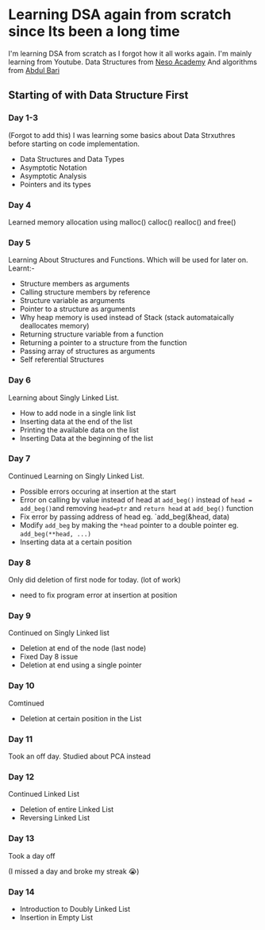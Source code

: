 # Learning DSA again from scratch since Its been a long time
I'm learning DSA from scratch as I forgot how it all works again.
I'm mainly learning from Youtube.
Data Structures from [Neso Academy](https://www.youtube.com/watch?v=16P51olKuzk&list=PLBlnK6fEyqRj9lld8sWIUNwlKfdUoPd1Y)
And algorithms from [Abdul Bari](https://www.youtube.com/playlist?list=PLDN4rrl48XKpZkf03iYFl-O29szjTrs_O)

## Starting of with Data Structure First
### Day 1-3
(Forgot to add this) I was learning some basics about Data Strxuthres before starting on code implementation.
- Data Structures and Data Types
- Asymptotic Notation
- Asymptotic Analysis
- Pointers and its types

### Day 4
Learned memory allocation using malloc() calloc() realloc() and free()

### Day 5
Learning About Structures and Functions. Which will be used for later on. Learnt:-
- Structure members as arguments
- Calling structure members by reference
- Structure variable as arguments
- Pointer to a structure as arguments
- Why heap memory is used instead of Stack (stack automataically deallocates memory)
- Returning structure variable from a function
- Returning a pointer to a structure from the function
- Passing array of structures as arguments
- Self referential Structures

### Day 6
Learning about Singly Linked List.
- How to add node in a single link list
- Inserting data at the end of the list
- Printing the available data on the list
- Inserting Data at the beginning of the list

### Day 7
Continued Learning on Singly Linked List.
- Possible errors occuring at insertion at the start
- Error on calling by value instead of head at `add_beg()` instead of `head = add_beg()`and removing `head=ptr` and  `return head` at `add_beg()` function
- Fix error by passing address of head eg. `add_beg(&head, data)
- Modify `add_beg` by making the `*head` pointer to a double pointer eg. `add_beg(**head, ...)`
- Inserting data at a certain position

### Day 8
Only did deletion of first node for today. (lot of work)
- need to fix program error at insertion at position

### Day 9
Continued on Singly Linked list
- Deletion at end of the node (last node)
- Fixed Day 8 issue
- Deletion at end using a single pointer

### Day 10
Comtinued
- Deletion at certain position in the List

### Day 11
Took an off day. Studied about PCA instead

### Day 12
Continued Linked List
- Deletion of entire Linked List
- Reversing Linked List

### Day 13
Took a day off

(I missed a day and broke my streak 😭)

### Day 14
- Introduction to Doubly Linked List
- Insertion in Empty List
